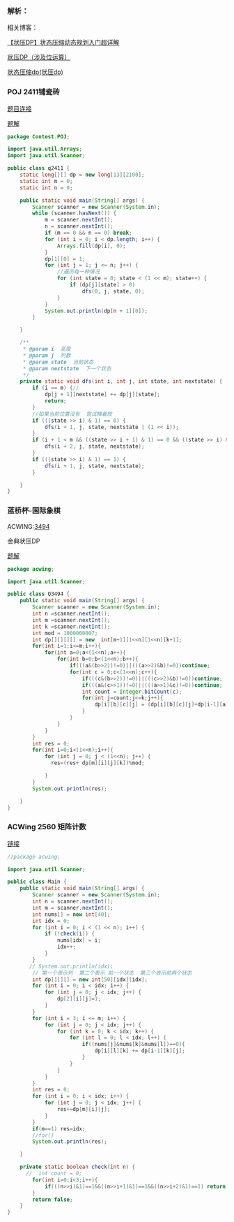 ### 解析：

相关博客：

[【状压DP】状态压缩动态规划入门超详解](https://fanfansann.blog.csdn.net/article/details/104874248?utm_medium=distribute.pc_relevant.none-task-blog-2%7Edefault%7EBlogCommendFromBaidu%7Edefault-6.control&depth_1-utm_source=distribute.pc_relevant.none-task-blog-2%7Edefault%7EBlogCommendFromBaidu%7Edefault-6.control)

[状压DP（涉及位运算）](https://blog.csdn.net/forever_dreams/article/details/81074971?utm_medium=distribute.pc_relevant.none-task-blog-2%7Edefault%7EBlogCommendFromMachineLearnPai2%7Edefault-11.control&depth_1-utm_source=distribute.pc_relevant.none-task-blog-2%7Edefault%7EBlogCommendFromMachineLearnPai2%7Edefault-11.control)

[状态压缩dp(状压dp)](http://blog.csdn.net/u013377068/article/details/81054112?utm_medium=distribute.pc_relevant.none-task-blog-2~default~BlogCommendFromMachineLearnPai2~default-1.control&depth_1-utm_source=distribute.pc_relevant.none-task-blog-2~default~BlogCommendFromMachineLearnPai2~default-1.control)



###  POJ 2411铺瓷砖

[题目连接](http://poj.org/problem?id=2411)

[题解](https://blog.csdn.net/u013377068/article/details/81054112?utm_medium=distribute.pc_relevant.none-task-blog-2%7Edefault%7EBlogCommendFromMachineLearnPai2%7Edefault-1.control&depth_1-utm_source=distribute.pc_relevant.none-task-blog-2%7Edefault%7EBlogCommendFromMachineLearnPai2%7Edefault-1.control)

```java
package Contest.POJ;

import java.util.Arrays;
import java.util.Scanner;

public class q2411 {
    static long[][] dp = new long[13][2100];
    static int m = 0;
    static int n = 0;

    public static void main(String[] args) {
        Scanner scanner = new Scanner(System.in);
        while (scanner.hasNext()) {
            m = scanner.nextInt();
            n = scanner.nextInt();
            if (m == 0 && n == 0) break;
            for (int i = 0; i < dp.length; i++) {
                Arrays.fill(dp[i], 0);
            }
            dp[1][0] = 1;
            for (int j = 1; j <= n; j++) {
                //遍历每一种情况
                for (int state = 0; state < (1 << m); state++) {
                    if (dp[j][state] > 0)
                        dfs(0, j, state, 0);
                }
            }
            System.out.println(dp[n + 1][0]);
        }

    }

    /**
     * @param i  高度
     * @param j  列数
     * @param state  当前状态
     * @param nextstate  下一个状态
     */
    private static void dfs(int i, int j, int state, int nextstate) {
        if (i == m) {//
            dp[j + 1][nextstate] += dp[j][state];
            return;
        }
        //如果当前位置没有  尝试横着放
        if (((state >> i) & 1) == 0) {
            dfs(i + 1, j, state, nextstate | (1 << i));
        }
        if (i + 1 < m && ((state >> i + 1) & 1) == 0 && ((state >> i) & 1) == 0) {
            dfs(i + 2, j, state, nextstate);
        }
        if (((state >> i) & 1) == 1) {
            dfs(i + 1, j, state, nextstate);
        }

    }
}

```

### 蓝桥杯-国际象棋

ACWING:[3494](https://www.acwing.com/problem/content/description/3497/)

金典状压DP

[题解](https://www.acwing.com/solution/content/49201/)

```java
package acwing;

import java.util.Scanner;

public class Q3494 {
    public static void main(String[] args) {
        Scanner scanner = new Scanner(System.in);
        int n =scanner.nextInt();
        int m =scanner.nextInt();
        int k =scanner.nextInt();
        int mod = 1000000007;
        int dp[][][][] = new  int[m+1][1<<n][1<<n][k+1];
        for(int i=1;i<=m;i++){
            for(int a=0;a<(1<<n);a++){
                for(int b=0;b<(1<<n);b++){
                    if(((a&(b>>2))!=0)||(((a>>2)&b)!=0))continue;
                    for(int c = 0;c<(1<<n);c++){
                        if(((c&(b>>2))!=0)||(((c>>2)&b)!=0))continue;
                        if(((a&(c>>1))!=0)||(((a>>1)&c)!=0))continue;
                        int count = Integer.bitCount(c);
                        for(int j=count;j<=k;j++){
                            dp[i][b][c][j] = (dp[i][b][c][j]+dp[i-1][a][b][j-count])%mod;
                        }
                    }
                }
            }
        }
        int res = 0;
        for(int i=0;i<(1<<n);i++){
            for (int j = 0; j < (1<<n); j++) {
              res=(res+ dp[m][i][j][k])%mod;

            }
        }
        System.out.println(res);

    }
}

```

### ACWing 2560 矩阵计数

[链接](https://www.acwing.com/problem/content/description/2562/)



```java
//package acwing;

import java.util.Scanner;

public class Main {
    public static void main(String[] args) {
        Scanner scanner = new Scanner(System.in);
        int n = scanner.nextInt();
        int m = scanner.nextInt();
        int nums[] = new int[40];
        int idx = 0;
        for (int i = 0; i < (1 << n); i++) {
            if (!check(i)) {
                nums[idx] = i;
                idx++;
            }
        }
       // System.out.println(idx);
        // 第一个表示列  第二个表示 前一个状态  第三个表示前两个状态
        int dp[][][] = new int[50][idx][idx];
        for (int i = 0; i < idx; i++) {
            for (int j = 0; j < idx; j++) {
                dp[2][i][j]=1;
            }
        }
        for (int i = 3; i <= m; i++) {
            for (int j = 0; j < idx; j++) {
                for (int k = 0; k < idx; k++) {
                    for (int l = 0; l < idx; l++) {
                        if((nums[j]&nums[k]&nums[l])==0){
                            dp[i][l][k] += dp[i-1][k][j];
                        }
                    }
                }
            }
        }
        int res = 0;
        for (int i = 0; i < idx; i++) {
            for (int j = 0; j < idx; j++) {
                res+=dp[m][i][j];
            }
        }
        if(m==1) res=idx;
        //for()
        System.out.println(res);

    }

    private static boolean check(int n) {
      //  int count = 0;
        for(int i=0;i<3;i++){
            if(((n>>i)&1)==1&&((n>>i+1)&1)==1&&((n>>i+2)&1)==1) return true;
        }
        return false;
    }
}

```

